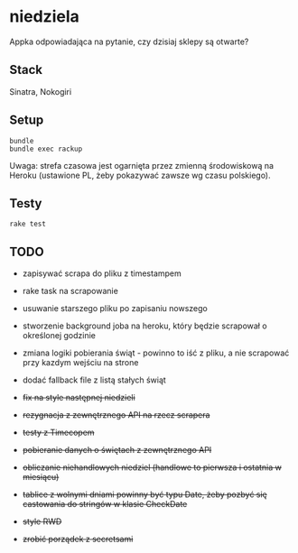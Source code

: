 # niedziela
Appka odpowiadająca na pytanie, czy dzisiaj sklepy są otwarte?

## Stack
Sinatra,
Nokogiri

## Setup
```
bundle
bundle exec rackup
```
Uwaga: strefa czasowa jest ogarnięta przez zmienną środowiskową na Heroku (ustawione PL, żeby pokazywać zawsze wg czasu polskiego).

## Testy

`rake test`

## TODO
- zapisywać scrapa do pliku z timestampem
- rake task na scrapowanie
- usuwanie starszego pliku po zapisaniu nowszego
- stworzenie background joba na heroku, który będzie scrapował o określonej godzinie
- zmiana logiki pobierania świąt - powinno to iść z pliku, a nie scrapować przy kazdym wejściu na strone
- dodać fallback file z listą stałych świąt

- ~~fix na style następnej niedzieli~~
- ~~rezygnacja z zewnętrznego API na rzecz scrapera~~
- ~~testy z Timecopem~~
- ~~pobieranie danych o świętach z zewnętrznego API~~
- ~~obliczanie niehandlowych niedziel (handlowe to pierwsza i ostatnia w miesiącu)~~
- ~~tablice z wolnymi dniami powinny być typu Date, żeby pozbyć się castowania do stringów w klasie CheckDate~~
- ~~style RWD~~
- ~~zrobić porządek z secretsami~~
